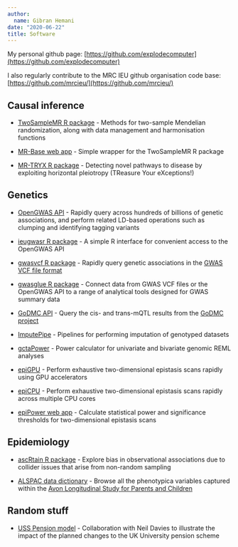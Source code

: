 ```yaml
---
author:
  name: Gibran Hemani
date: "2020-06-22"
title: Software
---
```


My personal github page: [https://github.com/explodecomputer](https://github.com/explodecomputer)

I also regularly contribute to the MRC IEU github organisation code base: [https://github.com/mrcieu/](https://github.com/mrcieu/)

## Causal inference

- [TwoSampleMR R package](https://mrcieu.github.io/TwoSampleMR/) - Methods for two-sample Mendelian randomization, along with data management and harmonisation functions

- [MR-Base web app](http://app.mrbase.org/) - Simple wrapper for the TwoSampleMR R package

- [MR-TRYX R package](https://explodecomputer.github.io/tryx/index.html) - Detecting novel pathways to disease by exploiting horizontal pleiotropy (TReasure Your eXceptions!)

## Genetics

- [OpenGWAS API](http://gwas-api.mrcieu.ac.uk/) - Rapidly query across hundreds of billions of genetic associations, and perform related LD-based operations such as clumping and identifying tagging variants

- [ieugwasr R package](https://mrcieu.github.io/ieugwasr/) - A simple R interface for convenient access to the OpenGWAS API

- [gwasvcf R package](https://mrcieu.github.io/gwasvcf/) - Rapidly query genetic associations in the [GWAS VCF file format](https://www.biorxiv.org/content/10.1101/2020.05.29.115824v1)

- [gwasglue R package](https://mrcieu.github.io/gwasglue/) - Connect data from GWAS VCF files or the OpenGWAS API to a range of analytical tools designed for GWAS summary data

- [GoDMC API](http://api.godmc.org.uk/v0.1) - Query the cis- and trans-mQTL results from the [GoDMC project](http://godmc.org.uk/)

- [ImputePipe](https://github.com/explodecomputer/imputePipe) - Pipelines for performing imputation of genotyped datasets

- [gctaPower](https://shiny.cnsgenomics.com/gctaPower/) - Power calculator for univariate and bivariate genomic REML analyses

- [epiGPU](https://github.com/explodecomputer/epiGPU) - Perform exhaustive two-dimensional epistasis scans rapidly using GPU accelerators

- [epiCPU](https://github.com/explodecomputer/episcan) - Perform exhaustive two-dimensional epistasis scans rapidly across multiple CPU cores

- [epiPower web app](https://github.com/explodecomputer/epipower) - Calculate statistical power and significance thresholds for two-dimensional epistasis scans


## Epidemiology

- [ascRtain R package](https://github.com/explodecomputer/AscRtain) - Explore bias in observational associations due to collider issues that arise from non-random sampling

- [ALSPAC data dictionary](http://variables.alspac.bris.ac.uk/) - Browse all the phenotypica variables captured within the [Avon Longitudinal Study for Parents and Children](http://www.bristol.ac.uk/alspac/)


## Random stuff

- [USS Pension model](http://www.uss-pension-model.com/) - Collaboration with Neil Davies to illustrate the impact of the planned changes to the UK University pension scheme
